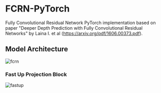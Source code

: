 # FCRN-PyTorch
Fully Convolutional Residual Network PyTorch implementation based on paper "Deeper Depth Prediction with Fully Convolutional Residual Networks" by Laina I. et al (https://arxiv.org/pdf/1606.00373.pdf).

## Model Architecture
![fcrn](https://user-images.githubusercontent.com/71031687/113521331-13397680-9599-11eb-9f48-107a8dc3905c.png)

### Fast Up Projection Block 
![fastup](https://user-images.githubusercontent.com/71031687/113521354-38c68000-9599-11eb-86f1-21e095100aa2.jpg)
